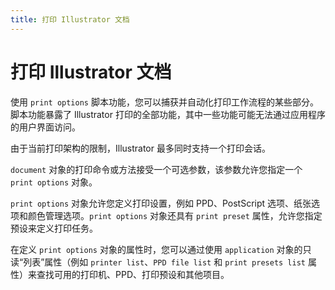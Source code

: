 ```yaml
---
title: 打印 Illustrator 文档
---
```

# 打印 Illustrator 文档

使用 `print options` 脚本功能，您可以捕获并自动化打印工作流程的某些部分。脚本功能暴露了 Illustrator 打印的全部功能，其中一些功能可能无法通过应用程序的用户界面访问。

由于当前打印架构的限制，Illustrator 最多同时支持一个打印会话。

`document` 对象的打印命令或方法接受一个可选参数，该参数允许您指定一个 `print options` 对象。

`print options` 对象允许您定义打印设置，例如 PPD、PostScript 选项、纸张选项和颜色管理选项。`print options` 对象还具有 `print preset` 属性，允许您指定预设来定义打印任务。

在定义 `print options` 对象的属性时，您可以通过使用 `application` 对象的只读“列表”属性（例如 `printer list`、`PPD file list` 和 `print presets list` 属性）来查找可用的打印机、PPD、打印预设和其他项目。
